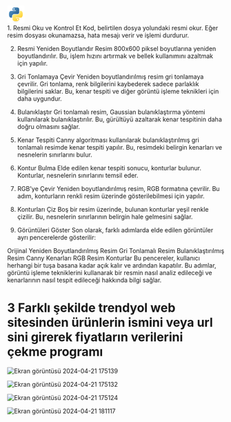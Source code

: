   <a href="https://www.python.org" target="_blank" rel="noreferrer"> 
        <img src="https://raw.githubusercontent.com/devicons/devicon/master/icons/python/python-original.svg" alt="python" width="40" height="40"/> 
    </a> 
    <br>
1. Resmi Oku ve Kontrol Et
Kod, belirtilen dosya yolundaki resmi okur. Eğer resim dosyası okunamazsa, hata mesajı verir ve işlemi durdurur.

2. Resmi Yeniden Boyutlandır
Resim 800x600 piksel boyutlarına yeniden boyutlandırılır. Bu, işlem hızını artırmak ve bellek kullanımını azaltmak için yapılır.

3. Gri Tonlamaya Çevir
Yeniden boyutlandırılmış resim gri tonlamaya çevrilir. Gri tonlama, renk bilgilerini kaybederek sadece parlaklık bilgilerini saklar. Bu, kenar tespiti ve diğer görüntü işleme teknikleri için daha uygundur.

5. Bulanıklaştır
Gri tonlamalı resim, Gaussian bulanıklaştırma yöntemi kullanılarak bulanıklaştırılır. Bu, gürültüyü azaltarak kenar tespitinin daha doğru olmasını sağlar.

6. Kenar Tespiti
Canny algoritması kullanılarak bulanıklaştırılmış gri tonlamalı resimde kenar tespiti yapılır. Bu, resimdeki belirgin kenarları ve nesnelerin sınırlarını bulur.

7. Kontur Bulma
Elde edilen kenar tespiti sonucu, konturlar bulunur. Konturlar, nesnelerin sınırlarını temsil eder.

8. RGB'ye Çevir
Yeniden boyutlandırılmış resim, RGB formatına çevrilir. Bu adım, konturların renkli resim üzerinde gösterilebilmesi için yapılır.

9. Konturları Çiz
Boş bir resim üzerinde, bulunan konturlar yeşil renkle çizilir. Bu, nesnelerin sınırlarının belirgin hale gelmesini sağlar.

10. Görüntüleri Göster
Son olarak, farklı adımlarda elde edilen görüntüler ayrı pencerelerde gösterilir:

Orijinal Yeniden Boyutlandırılmış Resim
Gri Tonlamalı Resim
Bulanıklaştırılmış Resim
Canny Kenarları
RGB Resim
Konturlar
Bu pencereler, kullanıcı herhangi bir tuşa basana kadar açık kalır ve ardından kapatılır. Bu adımlar, görüntü işleme tekniklerini kullanarak bir resmin nasıl analiz edileceği ve kenarlarının nasıl tespit edileceği hakkında bilgi sağlar.

<h1>3 Farklı şekilde trendyol web sitesinden ürünlerin ismini veya url sini girerek fiyatların verilerini çekme programı</h1>

![Ekran görüntüsü 2024-04-21 175139](https://github.com/arazumut/jpg-goruntu-islemeAND-trendyolScience/assets/150933483/c618515b-e15f-4acf-bdf5-9b04fd97cd7e)

![Ekran görüntüsü 2024-04-21 175132](https://github.com/arazumut/jpg-goruntu-islemeAND-trendyolScience/assets/150933483/bf5e2286-e32c-43eb-bfb8-3ec04cee0354)

![Ekran görüntüsü 2024-04-21 175124](https://github.com/arazumut/jpg-goruntu-islemeAND-trendyolScience/assets/150933483/eeebbfcc-e8f5-421c-858a-07330db52777)

![Ekran görüntüsü 2024-04-21 181117](https://github.com/arazumut/jpg-goruntu-islemeAND-trendyolScience/assets/150933483/87eecaf8-9291-4143-9f10-9d656a06e65f)

